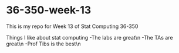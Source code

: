 # 36-350-week-13
This is my repo for Week 13 of Stat Computing 36-350

Things I like about stat computing
-The labs are great\n
-The TAs are great\n
-Prof Tibs is the best\n
